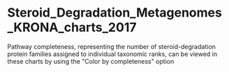 # Steroid_Degradation_Metagenomes_KRONA_charts_2017

Pathway completeness, representing the number of steroid-degradation protein families assigned to individual taxonomic ranks, can be viewed in these charts by using the "Color by completeness" option